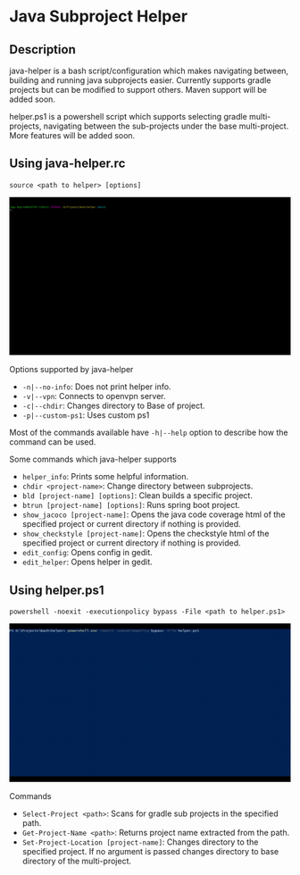 # Java Subproject Helper

## Description

java-helper is a bash script/configuration which makes navigating between, building and running java subprojects easier. Currently supports gradle projects but can be modified to support others. Maven support will be added soon.

helper.ps1 is a powershell script which supports selecting gradle multi-projects, navigating between the sub-projects under the base multi-project. More features will be added soon.

## Using java-helper.rc

    source <path to helper> [options]

![Java-HelperrcDemo](demo/helperrc.gif)

Options supported by java-helper

- `-n|--no-info`: Does not print helper info.
- `-v|--vpn`: Connects to openvpn server.
- `-c|--chdir`: Changes directory to Base of project.
- `-p|--custom-ps1`: Uses custom ps1

Most of the commands available have `-h|--help` option to describe how the command can be used.

Some commands which java-helper supports

- `helper_info`: Prints some helpful information.
- `chdir <project-name>`: Change directory between subprojects.
- `bld [project-name] [options]`: Clean builds a specific project.
- `btrun [project-name] [options]`: Runs spring boot project.
- `show_jacoco [project-name]`: Opens the java code coverage html of the specified project or current directory if nothing is provided.
- `show_checkstyle [project-name]`: Opens the checkstyle html of the specified project or current directory if nothing is provided.
- `edit_config`: Opens config in gedit.
- `edit_helper`: Opens helper in gedit.

## Using helper.ps1

    powershell -noexit -executionpolicy bypass -File <path to helper.ps1>

![HelperPs1Demo](demo/helperps1.gif)

Commands

- `Select-Project <path>`: Scans for gradle sub projects in the specified path.
- `Get-Project-Name <path>`: Returns project name extracted from the path.
- `Set-Project-Location [project-name]`: Changes directory to the specified project. If no argument is passed changes directory to base directory of the multi-project.
